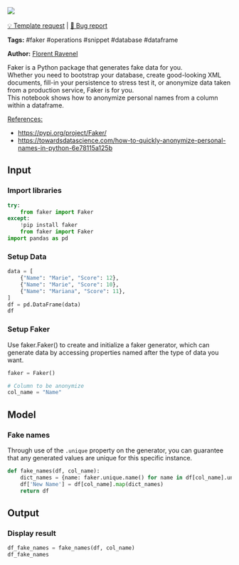 <a href="https://app.naas.ai/user-redirect/naas/downloader?url=https://raw.githubusercontent.com/jupyter-naas/awesome-notebooks/master/Faker/Faker_Anonymize_Personal_Names_from_dataframe.ipynb" target="_parent"><img src="https://naasai-public.s3.eu-west-3.amazonaws.com/open_in_naas.svg"/></a><br><br><a href="https://github.com/jupyter-naas/awesome-notebooks/issues/new?assignees=&labels=&template=template-request.md&title=Tool+-+Action+of+the+notebook+">💡 Template request</a> | <a href="https://github.com/jupyter-naas/awesome-notebooks/issues/new?assignees=&labels=&template=bug_report.md&title=">🚨 Bug report</a>

**Tags:** #faker #operations #snippet #database #dataframe

**Author:** [Florent Ravenel](https://www.linkedin.com/in/florent-ravenel/)

Faker is a Python package that generates fake data for you.<br>
Whether you need to bootstrap your database, create good-looking XML documents, fill-in your persistence to stress test it, or anonymize data taken from a production service, Faker is for you.<br>
This notebook shows how to anonymize personal names from a column within a dataframe.

<u>References:</u>
- https://pypi.org/project/Faker/
- https://towardsdatascience.com/how-to-quickly-anonymize-personal-names-in-python-6e78115a125b

## Input

### Import libraries


```python
try:
    from faker import Faker
except:
    !pip install faker
    from faker import Faker
import pandas as pd
```

### Setup Data


```python
data = [
    {"Name": "Marie", "Score": 12},
    {"Name": "Marie", "Score": 10},
    {"Name": "Mariana", "Score": 11},
]
df = pd.DataFrame(data)
df
```

### Setup Faker
Use faker.Faker() to create and initialize a faker generator, which can generate data by accessing properties named after the type of data you want.


```python
faker = Faker()

# Column to be anonymize
col_name = "Name"
```

## Model

### Fake names
Through use of the `.unique` property on the generator, you can guarantee that any generated values are unique for this specific instance.


```python
def fake_names(df, col_name):
    dict_names = {name: faker.unique.name() for name in df[col_name].unique()}
    df['New Name'] = df[col_name].map(dict_names)
    return df
```

## Output

### Display result


```python
df_fake_names = fake_names(df, col_name)
df_fake_names
```

